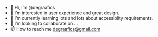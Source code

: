 - 👋 Hi, I’m @degraafics
- 👀 I’m interested in user experience and great design.
- 🌱 I’m currently learning lots and lots about accessiblity requirements.
- 💞️ I’m looking to collaborate on ...
- 📫 How to reach me degraafics@gmail.com

<!---
degraafics/degraafics is a ✨ special ✨ repository because its `README.md` (this file) appears on your GitHub profile.
You can click the Preview link to take a look at your changes.
--->
